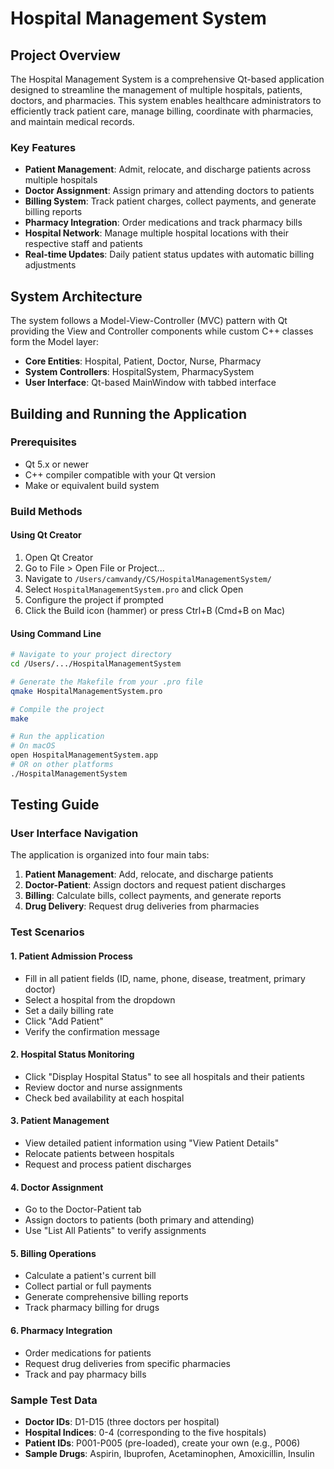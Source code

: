 # Hospital Management System

## Project Overview

The Hospital Management System is a comprehensive Qt-based application designed to streamline the management of multiple hospitals, patients, doctors, and pharmacies. This system enables healthcare administrators to efficiently track patient care, manage billing, coordinate with pharmacies, and maintain medical records.

### Key Features

- **Patient Management**: Admit, relocate, and discharge patients across multiple hospitals
- **Doctor Assignment**: Assign primary and attending doctors to patients
- **Billing System**: Track patient charges, collect payments, and generate billing reports
- **Pharmacy Integration**: Order medications and track pharmacy bills
- **Hospital Network**: Manage multiple hospital locations with their respective staff and patients
- **Real-time Updates**: Daily patient status updates with automatic billing adjustments

## System Architecture

The system follows a Model-View-Controller (MVC) pattern with Qt providing the View and Controller components while custom C++ classes form the Model layer:

- **Core Entities**: Hospital, Patient, Doctor, Nurse, Pharmacy
- **System Controllers**: HospitalSystem, PharmacySystem
- **User Interface**: Qt-based MainWindow with tabbed interface

## Building and Running the Application

### Prerequisites
- Qt 5.x or newer
- C++ compiler compatible with your Qt version
- Make or equivalent build system

### Build Methods

#### Using Qt Creator
1. Open Qt Creator
2. Go to File > Open File or Project...
3. Navigate to `/Users/camvandy/CS/HospitalManagementSystem/`
4. Select `HospitalManagementSystem.pro` and click Open
5. Configure the project if prompted
6. Click the Build icon (hammer) or press Ctrl+B (Cmd+B on Mac)

#### Using Command Line
```bash
# Navigate to your project directory
cd /Users/.../HospitalManagementSystem

# Generate the Makefile from your .pro file
qmake HospitalManagementSystem.pro

# Compile the project
make

# Run the application
# On macOS
open HospitalManagementSystem.app
# OR on other platforms
./HospitalManagementSystem
```

## Testing Guide

### User Interface Navigation

The application is organized into four main tabs:
1. **Patient Management**: Add, relocate, and discharge patients
2. **Doctor-Patient**: Assign doctors and request patient discharges
3. **Billing**: Calculate bills, collect payments, and generate reports
4. **Drug Delivery**: Request drug deliveries from pharmacies

### Test Scenarios

#### 1. Patient Admission Process
- Fill in all patient fields (ID, name, phone, disease, treatment, primary doctor)
- Select a hospital from the dropdown
- Set a daily billing rate
- Click "Add Patient"
- Verify the confirmation message

#### 2. Hospital Status Monitoring
- Click "Display Hospital Status" to see all hospitals and their patients
- Review doctor and nurse assignments
- Check bed availability at each hospital

#### 3. Patient Management
- View detailed patient information using "View Patient Details"
- Relocate patients between hospitals
- Request and process patient discharges

#### 4. Doctor Assignment
- Go to the Doctor-Patient tab
- Assign doctors to patients (both primary and attending)
- Use "List All Patients" to verify assignments

#### 5. Billing Operations
- Calculate a patient's current bill
- Collect partial or full payments
- Generate comprehensive billing reports
- Track pharmacy billing for drugs

#### 6. Pharmacy Integration
- Order medications for patients
- Request drug deliveries from specific pharmacies
- Track and pay pharmacy bills

### Sample Test Data
- **Doctor IDs**: D1-D15 (three doctors per hospital)
- **Hospital Indices**: 0-4 (corresponding to the five hospitals)
- **Patient IDs**: P001-P005 (pre-loaded), create your own (e.g., P006)
- **Sample Drugs**: Aspirin, Ibuprofen, Acetaminophen, Amoxicillin, Insulin